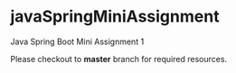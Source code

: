 # javaSpringMiniAssignment
Java Spring Boot Mini Assignment 1

Please checkout to **master** branch for required resources.
